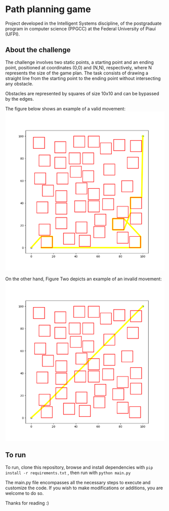 # Path planning game

Project developed in the Intelligent Systems discipline, of the postgraduate program in computer science (PPGCC) at the Federal University of Piauí (UFPI).

## About the challenge

The challenge involves two static points, a starting point and an ending point, positioned at coordinates (0,0) and (N,N), respectively, where N represents the size of the game plan. The task consists of drawing a straight line from the starting point to the ending point without intersecting any obstacle.

Obstacles are represented by squares of size 10x10 and can be bypassed by the edges.

The figure below shows an example of a valid movement:
![Valid move](img/valid-move.png)

On the other hand, Figure Two depicts an example of an invalid movement:
![Invalid move](img/invalid-move.png)

## To run

To run, clone this repository, browse and install dependencies with
`pip install -r requirements.txt` , then run with `python main.py`

The main.py file encompasses all the necessary steps to execute and customize the code. If you wish to make modifications or additions, you are welcome to do so.

Thanks for reading :)
